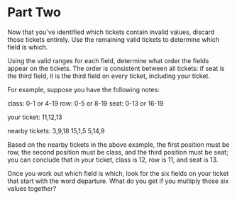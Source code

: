 # Part Two

Now that you've identified which tickets contain invalid values, discard those tickets entirely. Use the remaining valid tickets to determine which field is which.

Using the valid ranges for each field, determine what order the fields appear on the tickets. The order is consistent between all tickets: if seat is the third field, it is the third field on every ticket, including your ticket.

For example, suppose you have the following notes:

class: 0-1 or 4-19
row: 0-5 or 8-19
seat: 0-13 or 16-19

your ticket:
11,12,13

nearby tickets:
3,9,18
15,1,5
5,14,9

Based on the nearby tickets in the above example, the first position must be row, the second position must be class, and the third position must be seat; you can conclude that in your ticket, class is 12, row is 11, and seat is 13.

Once you work out which field is which, look for the six fields on your ticket that start with the word departure. What do you get if you multiply those six values together?
